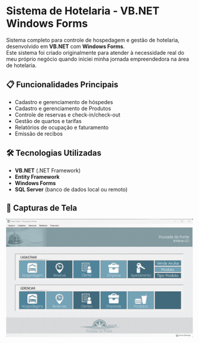 # Sistema de Hotelaria - VB.NET Windows Forms

Sistema completo para controle de hospedagem e gestão de hotelaria, desenvolvido em **VB.NET** com **Windows Forms**.  
Este sistema foi criado originalmente para atender à necessidade real do meu próprio negócio quando iniciei minha jornada empreendedora na área de hotelaria.

## 📋 Funcionalidades Principais
- Cadastro e gerenciamento de hóspedes
- Cadastro e gerenciamento de Produtos
- Controle de reservas e check-in/check-out
- Gestão de quartos e tarifas
- Relatórios de ocupação e faturamento
- Emissão de recibos

## 🛠️ Tecnologias Utilizadas
- **VB.NET** (.NET Framework)
- **Entity Framework**
- **Windows Forms**
- **SQL Server** (banco de dados local ou remoto)

## 📸 Capturas de Tela

![Painel Principal](docs/painel-principal.png)